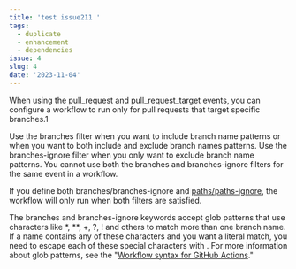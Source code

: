 ```yaml
---
title: 'test issue211 '
tags:
  - duplicate
  - enhancement
  - dependencies
issue: 4
slug: 4
date: '2023-11-04'
---
```

When using the pull_request and pull_request_target events, you can configure a workflow to run only for pull requests that target specific branches.1
 
Use the branches filter when you want to include branch name patterns or when you want to both include and exclude branch names patterns. Use the branches-ignore filter when you only want to exclude branch name patterns. You cannot use both the branches and branches-ignore filters for the same event in a workflow.

If you define both branches/branches-ignore and [paths/paths-ignore](https://docs.github.com/en/actions/using-workflows/workflow-syntax-for-github-actions#onpushpull_requestpull_request_targetpathspaths-ignore), the workflow will only run when both filters are satisfied.

The branches and branches-ignore keywords accept glob patterns that use characters like *, **, +, ?, ! and others to match more than one branch name. If a name contains any of these characters and you want a literal match, you need to escape each of these special characters with \. For more information about glob patterns, see the "[Workflow syntax for GitHub Actions](https://docs.github.com/en/actions/using-workflows/workflow-syntax-for-github-actions#filter-pattern-cheat-sheet)."
